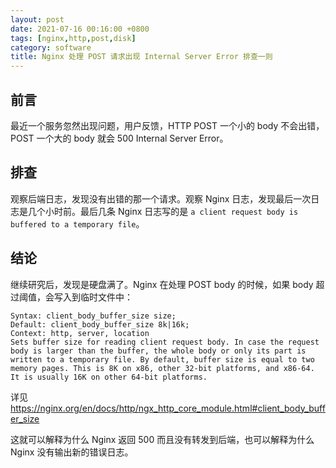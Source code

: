 ```yaml
---
layout: post
date: 2021-07-16 00:16:00 +0800
tags: [nginx,http,post,disk]
category: software
title: Nginx 处理 POST 请求出现 Internal Server Error 排查一则
---
```


## 前言

最近一个服务忽然出现问题，用户反馈，HTTP POST 一个小的 body 不会出错，POST 一个大的 body 就会 500 Internal Server Error。


## 排查

观察后端日志，发现没有出错的那一个请求。观察 Nginx 日志，发现最后一次日志是几个小时前。最后几条 Nginx 日志写的是 `a client request body is buffered to a temporary file`。

## 结论

继续研究后，发现是硬盘满了。Nginx 在处理 POST body 的时候，如果 body 超过阈值，会写入到临时文件中：

```
Syntax: client_body_buffer_size size;
Default: client_body_buffer_size 8k|16k;
Context: http, server, location
Sets buffer size for reading client request body. In case the request body is larger than the buffer, the whole body or only its part is written to a temporary file. By default, buffer size is equal to two memory pages. This is 8K on x86, other 32-bit platforms, and x86-64. It is usually 16K on other 64-bit platforms.
```

详见 https://nginx.org/en/docs/http/ngx_http_core_module.html#client_body_buffer_size

这就可以解释为什么 Nginx 返回 500 而且没有转发到后端，也可以解释为什么 Nginx 没有输出新的错误日志。